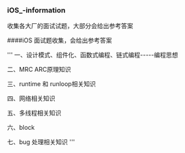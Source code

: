 ### iOS_-information

收集各大厂的面试试题，大部分会给出参考答案

####iOS 面试题收集，会给出参考答案

'''
一、设计模式、组件化、函数式编程、链式编程-----编程思想

二、MRC  ARC原理知识

三、runtime 和 runloop相关知识

四、网络相关知识

五、多线程相关知识

六、block

七、bug 处理相关知识
'''
